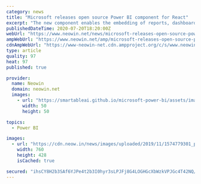```yaml
---
category: news
title: "Microsoft releases open source Power BI component for React"
excerpt: "The new component enables the embedding of reports, dashboards, dashboard tiles, report visuals, and more in React applications. Support for both JavaScript and TypeScript is provided."
publishedDateTime: 2020-07-20T18:20:00Z
webUrl: "https://www.neowin.net/news/microsoft-releases-open-source-power-bi-component-for-react"
ampWebUrl: "https://www.neowin.net/amp/microsoft-releases-open-source-power-bi-component-for-react/"
cdnAmpWebUrl: "https://www-neowin-net.cdn.ampproject.org/c/s/www.neowin.net/amp/microsoft-releases-open-source-power-bi-component-for-react/"
type: article
quality: 97
heat: 97
published: true

provider:
  name: Neowin
  domain: neowin.net
  images:
    - url: "https://smartableai.github.io/microsoft-power-bi/assets/images/organizations/neowin.net-50x50.jpg"
      width: 50
      height: 50

topics:
  - Power BI

images:
  - url: "https://cdn.neow.in/news/images/uploaded/2019/11/1574779301_powerbi1_story.jpg"
    width: 760
    height: 428
    isCached: true

secured: "ihsCY8H2b3SAf6YJPe4t2b3I0hyr3sLPJFj8G4LOGHGcXbWzkVPJGc4T42NQ/ccY7I8DN13VKY9rW1TLN+QXF5GQFXTSk+JRo3gECPxOuvMlgabYJw7rNcuF//nofX/43A3TvCq+ZrNl446ugDUcIazGgwWqmCxVlWSGWQginbaO21lD1R3VMpRkGiBPvorcrP2ImUEMi5vmWged8ZZgsgiO+FibcRSqqBSJ0EP3itXZP5LQZzTP2ix/Y03Hwmnc3m9ITZNfjZ0nYT0IkcxasM1M0rMHUv8aXq+bOW5iUhv/Ix+p8rCALGXVgyA+TdXKwsl/YtX6jww0DZQ/x03vjw==;ZLwOMjJDFbvrPCB0jZMtew=="
---
```


